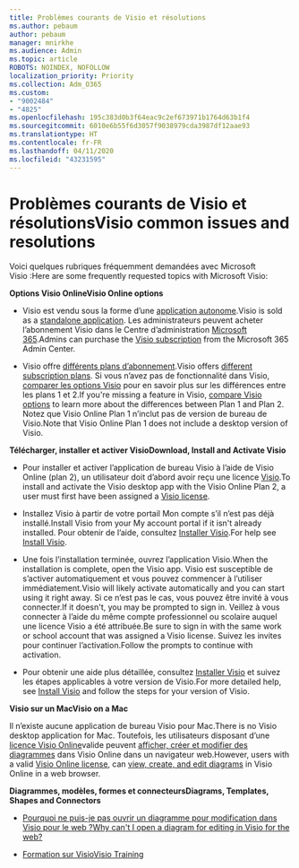 ```yaml
---
title: Problèmes courants de Visio et résolutions
ms.author: pebaum
author: pebaum
manager: mnirkhe
ms.audience: Admin
ms.topic: article
ROBOTS: NOINDEX, NOFOLLOW
localization_priority: Priority
ms.collection: Adm_O365
ms.custom:
- "9002484"
- "4825"
ms.openlocfilehash: 195c383d0b3f64eac9c2ef673971b1764d63b1f4
ms.sourcegitcommit: 6010e6b55f6d3057f9038979cda3987df12aae93
ms.translationtype: HT
ms.contentlocale: fr-FR
ms.lasthandoff: 04/11/2020
ms.locfileid: "43231595"
---
```

# <a name="visio-common-issues-and-resolutions"></a><span data-ttu-id="50f5f-102">Problèmes courants de Visio et résolutions</span><span class="sxs-lookup"><span data-stu-id="50f5f-102">Visio common issues and resolutions</span></span>

<span data-ttu-id="50f5f-103">Voici quelques rubriques fréquemment demandées avec Microsoft Visio :</span><span class="sxs-lookup"><span data-stu-id="50f5f-103">Here are some frequently requested topics with Microsoft Visio:</span></span>

<span data-ttu-id="50f5f-104">**Options Visio Online**</span><span class="sxs-lookup"><span data-stu-id="50f5f-104">**Visio Online options**</span></span>

- <span data-ttu-id="50f5f-105">Visio est vendu sous la forme d’une [application autonome](https://products.office.com/visio/flowchart-software).</span><span class="sxs-lookup"><span data-stu-id="50f5f-105">Visio is sold as a [standalone application](https://products.office.com/visio/flowchart-software).</span></span> <span data-ttu-id="50f5f-106">Les administrateurs peuvent acheter l’abonnement Visio dans le Centre d’administration [Microsoft 365](https://docs.microsoft.com/alchemyinsights/purchase-visio-subscription).</span><span class="sxs-lookup"><span data-stu-id="50f5f-106">Admins can purchase the [Visio subscription](https://docs.microsoft.com/alchemyinsights/purchase-visio-subscription) from the Microsoft 365 Admin Center.</span></span>

- <span data-ttu-id="50f5f-107">Visio offre [différents plans d’abonnement](https://products.office.com/visio/microsoft-visio-plans-and-pricing-compare-visio-options).</span><span class="sxs-lookup"><span data-stu-id="50f5f-107">Visio offers [different subscription plans](https://products.office.com/visio/microsoft-visio-plans-and-pricing-compare-visio-options).</span></span> <span data-ttu-id="50f5f-108">Si vous n’avez pas de fonctionnalité dans Visio, [comparer les options Visio](https://products.office.com/visio/microsoft-visio-plans-and-pricing-compare-visio-options) pour en savoir plus sur les différences entre les plans 1 et 2.</span><span class="sxs-lookup"><span data-stu-id="50f5f-108">If you're missing a feature in Visio, [compare Visio options](https://products.office.com/visio/microsoft-visio-plans-and-pricing-compare-visio-options) to learn more about the differences between Plan 1 and Plan 2.</span></span>  <span data-ttu-id="50f5f-109">Notez que Visio Online Plan 1 n’inclut pas de version de bureau de Visio.</span><span class="sxs-lookup"><span data-stu-id="50f5f-109">Note that Visio Online Plan 1 does not include a desktop version of Visio.</span></span>

<span data-ttu-id="50f5f-110">**Télécharger, installer et activer Visio**</span><span class="sxs-lookup"><span data-stu-id="50f5f-110">**Download, Install and Activate Visio**</span></span>

- <span data-ttu-id="50f5f-111">Pour installer et activer l’application de bureau Visio à l’aide de Visio Online (plan 2), un utilisateur doit d’abord avoir reçu une licence [Visio](https://docs.microsoft.com/office365/admin/subscriptions-and-billing/assign-licenses-to-users).</span><span class="sxs-lookup"><span data-stu-id="50f5f-111">To install and activate the Visio desktop app with the Visio Online Plan 2, a user must first have been assigned a [Visio license](https://docs.microsoft.com/office365/admin/subscriptions-and-billing/assign-licenses-to-users).</span></span>

- <span data-ttu-id="50f5f-112">Installez Visio à partir de votre portail Mon compte s’il n’est pas déjà installé.</span><span class="sxs-lookup"><span data-stu-id="50f5f-112">Install Visio from your My account portal if it isn't already installed.</span></span> <span data-ttu-id="50f5f-113">Pour obtenir de l’aide, consultez [Installer Visio](https://support.office.com/article/f98f21e3-aa02-4827-9167-ddab5b025710).</span><span class="sxs-lookup"><span data-stu-id="50f5f-113">For help see [Install Visio](https://support.office.com/article/f98f21e3-aa02-4827-9167-ddab5b025710).</span></span>

- <span data-ttu-id="50f5f-114">Une fois l’installation terminée, ouvrez l’application Visio.</span><span class="sxs-lookup"><span data-stu-id="50f5f-114">When the installation is complete, open the Visio app.</span></span> <span data-ttu-id="50f5f-115">Visio est susceptible de s’activer automatiquement et vous pouvez commencer à l’utiliser immédiatement.</span><span class="sxs-lookup"><span data-stu-id="50f5f-115">Visio will likely activate automatically and you can start using it right away.</span></span> <span data-ttu-id="50f5f-116">Si ce n’est pas le cas, vous pouvez être invité à vous connecter.</span><span class="sxs-lookup"><span data-stu-id="50f5f-116">If it doesn't, you may be prompted to sign in.</span></span> <span data-ttu-id="50f5f-117">Veillez à vous connecter à l’aide du même compte professionnel ou scolaire auquel une licence Visio a été attribuée.</span><span class="sxs-lookup"><span data-stu-id="50f5f-117">Be sure to sign in with the same work or school account that was assigned a Visio license.</span></span> <span data-ttu-id="50f5f-118">Suivez les invites pour continuer l’activation.</span><span class="sxs-lookup"><span data-stu-id="50f5f-118">Follow the prompts to continue with activation.</span></span>

- <span data-ttu-id="50f5f-119">Pour obtenir une aide plus détaillée, consultez [Installer Visio](https://support.office.com/article/f98f21e3-aa02-4827-9167-ddab5b025710) et suivez les étapes applicables à votre version de Visio.</span><span class="sxs-lookup"><span data-stu-id="50f5f-119">For more detailed help, see [Install Visio](https://support.office.com/article/f98f21e3-aa02-4827-9167-ddab5b025710) and follow the steps for your version of Visio.</span></span>

<span data-ttu-id="50f5f-120">**Visio sur un Mac**</span><span class="sxs-lookup"><span data-stu-id="50f5f-120">**Visio on a Mac**</span></span>

<span data-ttu-id="50f5f-121">Il n’existe aucune application de bureau Visio pour Mac.</span><span class="sxs-lookup"><span data-stu-id="50f5f-121">There is no Visio desktop application for Mac.</span></span> <span data-ttu-id="50f5f-122">Toutefois, les utilisateurs disposant d’une [licence Visio Online](https://docs.microsoft.com/office365/admin/subscriptions-and-billing/assign-licenses-to-users)valide peuvent [afficher, créer et modifier des diagrammes](https://support.office.com/article/06f04845-91b8-4e8f-881f-a43c970735fc) dans Visio Online dans un navigateur web.</span><span class="sxs-lookup"><span data-stu-id="50f5f-122">However, users with a valid [Visio Online license](https://docs.microsoft.com/office365/admin/subscriptions-and-billing/assign-licenses-to-users), can [view, create, and edit diagrams](https://support.office.com/article/06f04845-91b8-4e8f-881f-a43c970735fc) in Visio Online in a web browser.</span></span>

<span data-ttu-id="50f5f-123">**Diagrammes, modèles, formes et connecteurs**</span><span class="sxs-lookup"><span data-stu-id="50f5f-123">**Diagrams, Templates, Shapes and Connectors**</span></span>

- [<span data-ttu-id="50f5f-124">Pourquoi ne puis-je pas ouvrir un diagramme pour modification dans Visio pour le web ?</span><span class="sxs-lookup"><span data-stu-id="50f5f-124">Why can't I open a diagram for editing in Visio for the web?</span></span>](https://support.microsoft.com/fr-FR/office/why-can-t-i-open-a-diagram-for-editing-in-visio-for-the-web-ea4a23d3-21d3-4878-945e-cf1be4140357)

- [<span data-ttu-id="50f5f-125">Formation sur Visio</span><span class="sxs-lookup"><span data-stu-id="50f5f-125">Visio Training</span></span>](https://support.office.com/article/visio-training-e058bcfa-1d90-4653-afc6-e84d54cf94a6)
